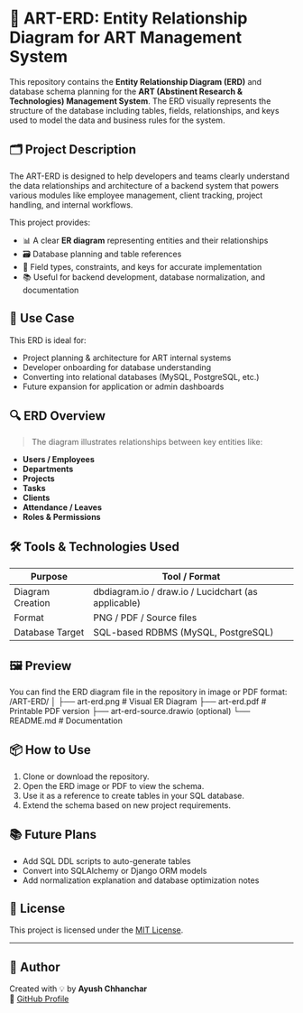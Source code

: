 # 🧩 ART-ERD: Entity Relationship Diagram for ART Management System

This repository contains the **Entity Relationship Diagram (ERD)** and database schema planning for the **ART (Abstinent Research & Technologies) Management System**. The ERD visually represents the structure of the database including tables, fields, relationships, and keys used to model the data and business rules for the system.

## 🗂️ Project Description

The ART-ERD is designed to help developers and teams clearly understand the data relationships and architecture of a backend system that powers various modules like employee management, client tracking, project handling, and internal workflows.

This project provides:
- 📊 A clear **ER diagram** representing entities and their relationships  
- 🗃️ Database planning and table references  
- 🔐 Field types, constraints, and keys for accurate implementation  
- 📚 Useful for backend development, database normalization, and documentation

## 🧠 Use Case

This ERD is ideal for:
- Project planning & architecture for ART internal systems
- Developer onboarding for database understanding
- Converting into relational databases (MySQL, PostgreSQL, etc.)
- Future expansion for application or admin dashboards

## 🔍 ERD Overview

> The diagram illustrates relationships between key entities like:

- **Users / Employees**
- **Departments**
- **Projects**
- **Tasks**
- **Clients**
- **Attendance / Leaves**
- **Roles & Permissions**

## 🛠️ Tools & Technologies Used

| Purpose            | Tool / Format            |
|--------------------|--------------------------|
| Diagram Creation   | dbdiagram.io / draw.io / Lucidchart (as applicable) |
| Format             | PNG / PDF / Source files |
| Database Target    | SQL-based RDBMS (MySQL, PostgreSQL) |

## 🖼️ Preview

You can find the ERD diagram file in the repository in image or PDF format:
/ART-ERD/
│
├── art-erd.png # Visual ER Diagram
├── art-erd.pdf # Printable PDF version
├── art-erd-source.drawio (optional)
└── README.md # Documentation
## 📦 How to Use

1. Clone or download the repository.
2. Open the ERD image or PDF to view the schema.
3. Use it as a reference to create tables in your SQL database.
4. Extend the schema based on new project requirements.

## 📚 Future Plans

- Add SQL DDL scripts to auto-generate tables
- Convert into SQLAlchemy or Django ORM models
- Add normalization explanation and database optimization notes

## 📄 License

This project is licensed under the [MIT License](LICENSE).

---

## 🙌 Author

Created with 💡 by **Ayush Chhanchar**  
🔗 [GitHub Profile](https://github.com/ayushchhanchar)


